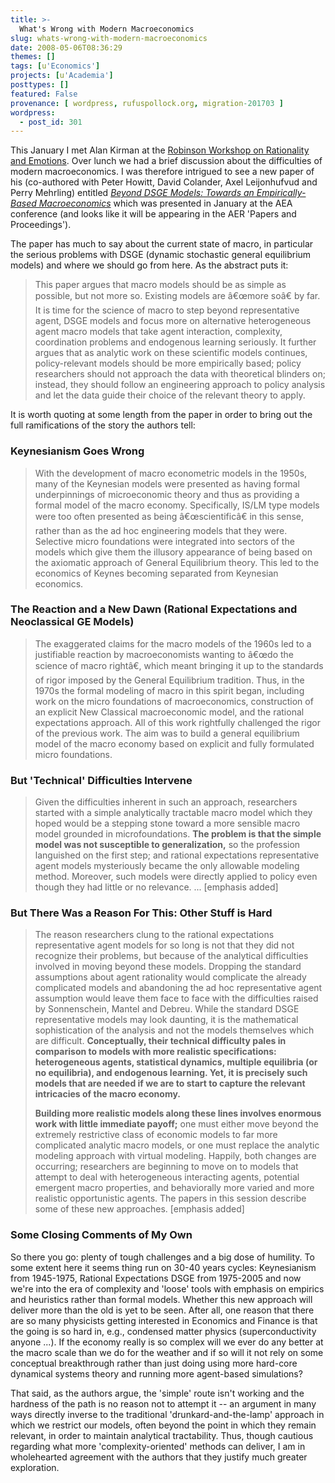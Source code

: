 ```yaml
---
title: >-
  What's Wrong with Modern Macroeconomics
slug: whats-wrong-with-modern-macroeconomics
date: 2008-05-06T08:36:29
themes: []
tags: [u'Economics']
projects: [u'Academia']
posttypes: []
featured: False
provenance: [ wordpress, rufuspollock.org, migration-201703 ]
wordpress:
  - post_id: 301
---
```


This January I met Alan Kirman at the [Robinson Workshop on Rationality and Emotions](http://www.rufuspollock.org/2008/01/09/workshop-on-rationality-and-emotions-notes-from-day-1/). Over lunch we had a brief discussion about the difficulties of modern macroeconomics. I was therefore intrigued to see a new paper of his (co-authored with Peter Howitt, David Colander, Axel Leijonhufvud and Perry Mehrling) entitled [*Beyond DSGE Models: Towards an Empirically-Based Macroeconomics*](http://www.aeaweb.org/annual_mtg_papers/2008/2008_545.pdf) which was presented in January at the AEA conference (and looks like it will be appearing in the AER 'Papers and Proceedings').

The paper has much to say about the current state of macro, in particular the serious problems with DSGE (dynamic stochastic general equilibrium models) and where we should go from here. As the abstract puts it:

> This paper argues that macro models should be as simple as possible, but not more so. Existing models are â€œmore soâ€ by far. It is time for the science of macro to step beyond representative agent, DSGE models and focus more on alternative heterogeneous agent macro models that take agent interaction, complexity, coordination problems and endogenous learning seriously. It further argues that as analytic work on these scientific models continues, policy-relevant models should be more empirically based; policy researchers should not approach the data with theoretical blinders on; instead, they should follow an engineering approach to policy analysis and let the data guide their choice of the relevant theory to apply. 

It is worth quoting at some length from the paper in order to bring out the full ramifications of the story the authors tell:

### Keynesianism Goes Wrong

> With the development of macro econometric models in the 1950s, many of the Keynesian models were presented as having formal underpinnings of microeconomic theory and thus as providing a formal model of the macro economy. Specifically, IS/LM type models were too often presented as being â€œscientificâ€ in this sense, rather than as the ad hoc engineering models that they were. Selective micro foundations were integrated into sectors of the models which give them the illusory appearance of being based on the axiomatic approach of General Equilibrium theory. This led to the economics of Keynes becoming separated from Keynesian economics.

### The Reaction and a New Dawn (Rational Expectations and Neoclassical GE Models)

> The exaggerated claims for the macro models of the 1960s led to a justifiable reaction by macroeconomists wanting to â€œdo the science of macro rightâ€, which meant bringing it up to the standards of rigor imposed by the General Equilibrium tradition. Thus, in the 1970s the formal modeling of macro in this spirit began, including work on the micro foundations of macroeconomics, construction of an explicit New Classical macroeconomic model, and the rational expectations approach. All of this work rightfully challenged the rigor of the previous work. The aim was to build a general equilibrium model of the macro economy based on explicit and fully formulated micro foundations.

### But 'Technical' Difficulties Intervene

> Given the difficulties inherent in such an approach, researchers started with a simple analytically tractable macro model which they hoped would be a stepping stone toward a more sensible macro model grounded in microfoundations. **The problem is that the simple model was not susceptible to generalization,** so the profession languished on the first step; and rational expectations representative agent models mysteriously became the only allowable modeling method. Moreover, such models were directly applied to policy even though they had little or no relevance. ... [emphasis added]

### But There Was a Reason For This: Other Stuff is Hard

> The reason researchers clung to the rational expectations representative agent models for so long is not that they did not recognize their problems, but because of the analytical difficulties involved in moving beyond these models. Dropping the standard assumptions about agent rationality would complicate the already complicated models and abandoning the ad hoc representative agent assumption would leave them face to face with the difficulties raised by Sonnenschein, Mantel and Debreu. While the standard DSGE representative models may look daunting, it is the mathematical sophistication of the analysis and not the models themselves which are difficult. **Conceptually, their technical difficulty pales in comparison to models with more realistic specifications: heterogeneous agents, statistical dynamics, multiple equilibria (or no equilibria), and endogenous learning. Yet, it is precisely such models that are needed if we are to start to capture the relevant intricacies of the macro economy.**
> 
> **Building more realistic models along these lines involves enormous work with little immediate payoff;** one must either move beyond the extremely restrictive class of economic models to far more complicated analytic macro models, or one must replace the analytic modeling approach with virtual modeling. Happily, both changes are occurring; researchers are beginning to move on to models that attempt to deal with heterogeneous interacting agents, potential emergent macro properties, and behaviorally more varied and more realistic opportunistic agents. The papers in this session describe some of these new approaches. [emphasis added]

### Some Closing Comments of My Own

So there you go: plenty of tough challenges and a big dose of humility. To some extent here it seems thing run on 30-40 years cycles: Keynesianism from 1945-1975, Rational Expectations DSGE from 1975-2005 and now we're into the era of complexity and 'loose' tools with emphasis on empirics and heuristics rather than formal models. Whether this new approach will deliver more than the old is yet to be seen. After all, one reason that there are so many physicists getting interested in Economics and Finance is that the going is so hard in, e.g., condensed matter physics (superconductivity anyone ...). If the economy really is so complex will we ever do any better at the macro scale than we do for the weather and if so will it not rely on some conceptual breakthrough rather than just doing using more hard-core dynamical systems theory and running more agent-based simulations?

That said, as the authors argue, the 'simple' route isn't working and the hardness of the path is no reason not to attempt it -- an argument in many ways directly inverse to the traditional 'drunkard-and-the-lamp' approach in which we restrict our models, often beyond the point in which they remain relevant, in order to maintain analytical tractability. Thus, though cautious regarding what more 'complexity-oriented' methods can deliver, I am in wholehearted agreement with the authors that they justify much greater exploration.


